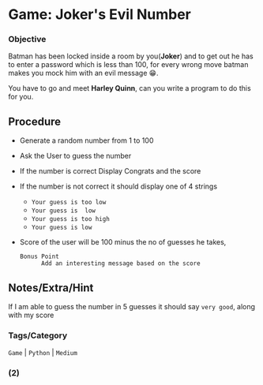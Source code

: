 Game: Joker's Evil Number
=======

### Objective

Batman has been locked inside a room by you(**Joker**) and to get out he has to enter a password which is less than 100, for every wrong move batman makes you mock him with an evil message :grin:.

You have to go and meet **Harley Quinn**, can you write a program to do this for you.

Procedure
-----------

* Generate a random number from 1 to 100
* Ask the User to guess the number
* If the number is correct Display Congrats and the score
* If the number is not correct it should display one of 4 strings
  * `Your guess is too low`
   * `Your guess is  low`
    * `Your guess is too high`
    * `Your guess is low`
* Score of the user will be 100 minus the no of guesses he takes, 

      Bonus Point
            Add an interesting message based on the score



Notes/Extra/Hint
-------------

If I am able to guess the number in 5 guesses it should say `very good`, along with my score
 
### Tags/Category
`Game` | `Python` | `Medium`

### (2)

